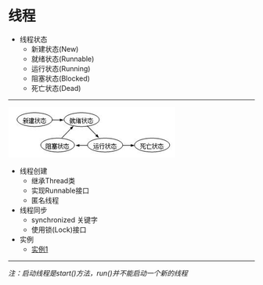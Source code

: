 # 线程
+ 线程状态
  + 新建状态(New)
  + 就绪状态(Runnable)
  + 运行状态(Running)
  + 阻塞状态(Blocked)
  + 死亡状态(Dead)
---
![threadState.png](pictures/threadState.png)
+ 线程创建
  + 继承Thread类
  + 实现Runnable接口
  + 匿名线程
+ 线程同步
  + synchronized 关键字
  + 使用锁(Lock)接口
+ 实例
  + [实例1](threadTest1.java)
---
*注：启动线程是start()方法，run()并不能启动一个新的线程*

